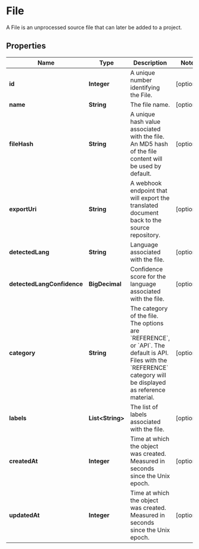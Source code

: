 

# File

A File is an unprocessed source file that can later be added to a project.
## Properties

Name | Type | Description | Notes
------------ | ------------- | ------------- | -------------
**id** | **Integer** | A unique number identifying the File. |  [optional]
**name** | **String** | The file name. |  [optional]
**fileHash** | **String** | A unique hash value associated with the file. An MD5 hash of the file content will be used by default. |  [optional]
**exportUri** | **String** | A webhook endpoint that will export the translated document back to the source repository. |  [optional]
**detectedLang** | **String** | Language associated with the file. |  [optional]
**detectedLangConfidence** | **BigDecimal** | Confidence score for the language associated with the file. |  [optional]
**category** | **String** | The category of the file. The options are &#x60;REFERENCE&#x60;, or &#x60;API&#x60;. The default is API. Files with the &#x60;REFERENCE&#x60; category will be displayed as reference material. |  [optional]
**labels** | **List&lt;String&gt;** | The list of labels associated with the file. |  [optional]
**createdAt** | **Integer** | Time at which the object was created. Measured in seconds since the Unix epoch. |  [optional]
**updatedAt** | **Integer** | Time at which the object was created. Measured in seconds since the Unix epoch. |  [optional]



